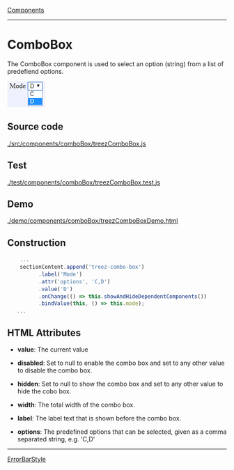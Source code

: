 [Components](../components.md)

----

# ComboBox
		
The ComboBox component is used to select an option (string) from a list of predefiend options. 
	
![](../../images/treez_combo_box.png)
		
## Source code

[./src/components/comboBox/treezComboBox.js](../../../src/components/comboBox/treezComboBox.js)

## Test

[./test/components/comboBox/treezComboBox.test.js](../../../test/components/comboBox/treezComboBox.test.js)

## Demo

[./demo/components/comboBox/treezComboBoxDemo.html](../../../demo/components/comboBox/treezComboBoxDemo.html)

## Construction

```javascript
    ...
    sectionContent.append('treez-combo-box')
		  .label('Mode')
		  .attr('options', 'C,D')
		  .value('D')
		  .onChange(() => this.showAndHideDependentComponents())
		  .bindValue(this, () => this.mode);	
   ...
```

## HTML Attributes

* **value**: The current value 

* **disabled**: Set to null to enable the combo box and set to any other value to disable the combo box. 

* **hidden**: Set to null to show the combo box and set to any other value to hide the cobo box. 

* **width**: The total width of the combo box. 

* **label**: The label text that is shown before the combo box.

* **options**: The predefined options that can be selected, given as a comma separated string, e.g. 'C,D'

----

[ErrorBarStyle](../errorBarStyle/errorBarStyle.md)
